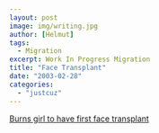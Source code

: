 ```yaml
---
layout: post
image: img/writing.jpg
author: [Helmut]
tags:
  - Migration
excerpt: Work In Progress Migration
title: "Face Transplant"
date: "2003-02-28"
categories: 
  - "justcuz"
---
```


[Burns girl to have first face transplant](http://www.thisislondon.com/news/articles/3609267?source=Evening%20Standard)
